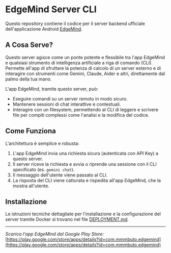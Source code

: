 # EdgeMind Server CLI

Questo repository contiene il codice per il server backend ufficiale dell'applicazione Android [EdgeMind](https://play.google.com/store/apps/details?id=com.mmmbuto.edgemind). 

## A Cosa Serve?

Questo server agisce come un ponte potente e flessibile tra l'app EdgeMind e qualsiasi strumento di intelligenza artificiale a riga di comando (CLI). Permette all'app di sfruttare la potenza di calcolo di un server esterno e di interagire con strumenti come Gemini, Claude, Aider e altri, direttamente dal palmo della tua mano.

L'app EdgeMind, tramite questo server, può:
- Eseguire comandi su un server remoto in modo sicuro.
- Mantenere sessioni di chat interattive e contestuali.
- Interagire con un filesystem, permettendo al CLI di leggere e scrivere file per compiti complessi come l'analisi e la modifica del codice.

## Come Funziona

L'architettura è semplice e robusta:

1.  L'app EdgeMind invia una richiesta sicura (autenticata con API Key) a questo server.
2.  Il server riceve la richiesta e avvia o riprende una sessione con il CLI specificato (es. `gemini chat`).
3.  Il messaggio dell'utente viene passato al CLI.
4.  La risposta del CLI viene catturata e rispedita all'app EdgeMind, che la mostra all'utente.

## Installazione

Le istruzioni tecniche dettagliate per l'installazione e la configurazione del server tramite Docker si trovano nel file [DEPLOYMENT.md](DEPLOYMENT.md).

---

*Scarica l'app EdgeMind dal Google Play Store:*
[https://play.google.com/store/apps/details?id=com.mmmbuto.edgemind](https://play.google.com/store/apps/details?id=com.mmmbuto.edgemind)